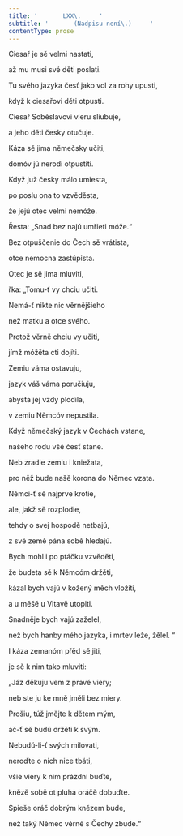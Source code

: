 ```yaml
---
title: '       LXX\.     '
subtitle: '       (Nadpisu není\.)     '
contentType: prose
---
```


Ciesař je sě velmi nastati,

až mu musi své děti poslati.

Tu svého jazyka česť jako vol za rohy upusti,

když k ciesařovi děti otpusti.

Ciesař Soběslavovi vieru sliubuje,

a jeho děti česky otučuje.

Káza sě jima němečsky učiti,

domóv jú nerodi otpustiti.

Když juž česky málo umiesta,

po poslu ona to vzvěděsta,

že jejú otec velmi nemóže.

Řesta: „Snad bez najú umřieti móže.“

Bez otpuščenie do Čech sě vrátista,

otce nemocna zastúpista.

Otec je sě jima mluviti,

řka: „Tomu-ť vy chciu učiti.

Nemá-ť nikte nic věrnějšieho

než matku a otce svého.

Protož věrně chciu vy učiti,

jímž móžěta cti dojíti.

Zemiu váma ostavuju,

jazyk váš váma poručiuju,

abysta jej vzdy plodila,

v zemiu Němcóv nepustila.

Když němečský jazyk v Čechách vstane,

našeho rodu všě česť stane.

Neb zradie zemiu i kniežata,

pro něž bude našě korona do Němec vzata.

Němci-ť sě najprve krotie,

ale, jakž sě rozplodie,

tehdy o svej hospodě netbajú,

z své země pána sobě hledajú.

Bych mohl i po ptáčku vzvěděti,

že budeta sě k Němcóm držěti,

kázal bych vajú v kožený měch vložiti,

a u měšě u Vltavě utopiti.

Snadněje bych vajú zaželel,

než bych hanby mého jazyka, i mrtev leže, žělel. “

I káza zemanóm přěd sě jiti,

je sě k nim tako mluviti:

„Jáz děkuju vem z pravé viery;

neb ste ju ke mně jměli bez miery.

Prošiu, túž jmějte k dětem mým,

ač-ť sě budú držěti k svým.

Nebudú-li-ť svých milovati,

neroďte o nich nice tbáti,

všie viery k nim prázdni buďte,

knězě sobě ot pluha oráčě dobuďte.

Spieše oráč dobrým knězem bude,

než taký Němec věrně s Čechy zbude.“
